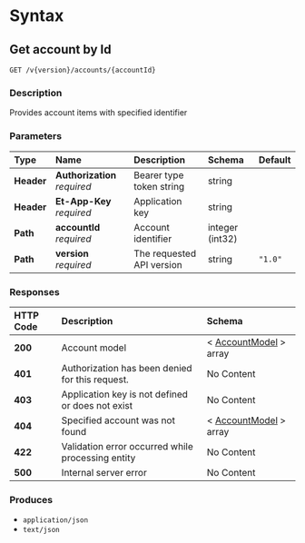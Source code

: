 # Syntax

## Get account by Id

```text
GET /v{version}/accounts/{accountId}
```

### Description

Provides account items with specified identifier

### Parameters

| Type | Name | Description | Schema | Default |
| :--- | :--- | :--- | :--- | :--- |
| **Header** | **Authorization**   _required_ | Bearer type token string | string |  |
| **Header** | **Et-App-Key**   _required_ | Application key | string |  |
| **Path** | **accountId**   _required_ | Account identifier | integer \(int32\) |  |
| **Path** | **version**   _required_ | The requested API version | string | `"1.0"` |

### Responses

| HTTP Code | Description | Schema |
| :--- | :--- | :--- |
| **200** | Account model | &lt; [AccountModel](../../definitions/#accountmodel) &gt; array |
| **401** | Authorization has been denied for this request. | No Content |
| **403** | Application key is not defined or does not exist | No Content |
| **404** | Specified account was not found | &lt; [AccountModel](../../definitions/#accountmodel) &gt; array |
| **422** | Validation error occurred while processing entity | No Content |
| **500** | Internal server error | No Content |

### Produces

* `application/json`
* `text/json`

